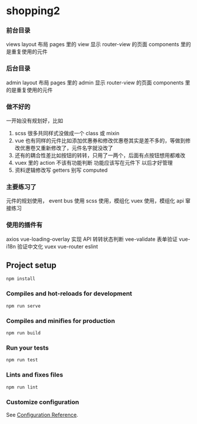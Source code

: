# shopping2

### 前台目录

views layout 布局
pages 里的 view 显示 router-view 的页面
components 里的是重复使用的元件

### 后台目录

admin layout 布局
pages 里的 admin 显示 router-view 的页面
components 里的是重复使用的元件

### 做不好的

一开始没有规划好，比如

1. scss 很多共同样式没做成一个 class 或 mixin
2. vue 也有同样的元件比如添加优惠券和修改优惠卷其实是差不多的，等做到修改优惠卷又重新修改了，元件名字就没改了
3. 还有的耦合性差比如按钮的转转，只用了一两个，后面有点按钮想用都难改
4. vuex 里的 action 不该有功能判断 功能应该写在元件下 以后才好管理
5. 资料逻辑修改写 getters 别写 computed

### 主要练习了

元件的规划使用，
event bus 使用
scss 使用，模组化
vuex 使用，模组化
api 窜接练习

### 使用的插件有

axios
vue-loading-overlay 实现 API 转转状态判断
vee-validate 表单验证 vue-i18n 验证中文化
vuex vue-router
eslint

## Project setup

```
npm install
```

### Compiles and hot-reloads for development

```
npm run serve
```

### Compiles and minifies for production

```
npm run build
```

### Run your tests

```
npm run test
```

### Lints and fixes files

```
npm run lint
```

### Customize configuration

See [Configuration Reference](https://cli.vuejs.org/config/).
